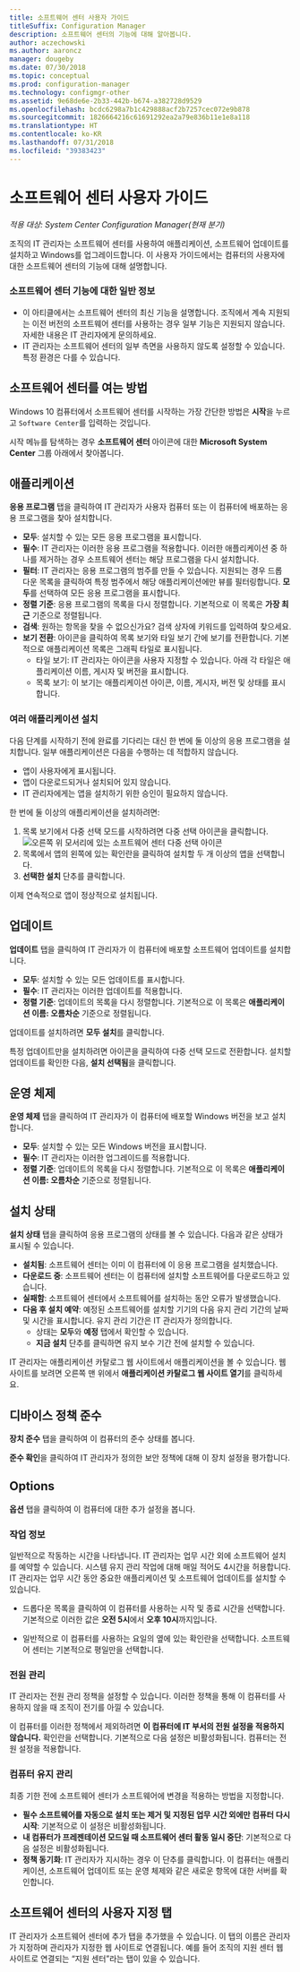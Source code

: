 ```yaml
---
title: 소프트웨어 센터 사용자 가이드
titleSuffix: Configuration Manager
description: 소프트웨어 센터의 기능에 대해 알아봅니다.
author: aczechowski
ms.author: aaroncz
manager: dougeby
ms.date: 07/30/2018
ms.topic: conceptual
ms.prod: configuration-manager
ms.technology: configmgr-other
ms.assetid: 9e68de6e-2b33-442b-b674-a382728d9529
ms.openlocfilehash: bcdc6298a7b1c429888acf2b7257cec072e9b878
ms.sourcegitcommit: 1826664216c61691292ea2a79e836b11e1e8a118
ms.translationtype: HT
ms.contentlocale: ko-KR
ms.lasthandoff: 07/31/2018
ms.locfileid: "39383423"
---
```

# <a name="software-center-user-guide"></a>소프트웨어 센터 사용자 가이드

*적용 대상: System Center Configuration Manager(현재 분기)*

조직의 IT 관리자는 소프트웨어 센터를 사용하여 애플리케이션, 소프트웨어 업데이트를 설치하고 Windows를 업그레이드합니다. 이 사용자 가이드에서는 컴퓨터의 사용자에 대한 소프트웨어 센터의 기능에 대해 설명합니다.

### <a name="general-notes-about-software-center-functionality"></a>소프트웨어 센터 기능에 대한 일반 정보
- 이 아티클에서는 소프트웨어 센터의 최신 기능을 설명합니다. 조직에서 계속 지원되는 이전 버전의 소프트웨어 센터를 사용하는 경우 일부 기능은 지원되지 않습니다. 자세한 내용은 IT 관리자에게 문의하세요.
- IT 관리자는 소프트웨어 센터의 일부 측면을 사용하지 않도록 설정할 수 있습니다. 특정 환경은 다를 수 있습니다.
<!-- - Your IT admin may change the color of Software Center, and add your organization's logo. The images in this article show the default experience. -->



## <a name="how-to-open-software-center"></a>소프트웨어 센터를 여는 방법

Windows 10 컴퓨터에서 소프트웨어 센터를 시작하는 가장 간단한 방법은 **시작**을 누르고 `Software Center`를 입력하는 것입니다. 

시작 메뉴를 탐색하는 경우 **소프트웨어 센터** 아이콘에 대한 **Microsoft System Center** 그룹 아래에서 찾아봅니다.



## <a name="applications"></a>애플리케이션

**응용 프로그램** 탭을 클릭하여 IT 관리자가 사용자 컴퓨터 또는 이 컴퓨터에 배포하는 응용 프로그램을 찾아 설치합니다.
- **모두**: 설치할 수 있는 모든 응용 프로그램을 표시합니다.
- **필수**: IT 관리자는 이러한 응용 프로그램을 적용합니다. 이러한 애플리케이션 중 하나를 제거하는 경우 소프트웨어 센터는 해당 프로그램을 다시 설치합니다.
- **필터**: IT 관리자는 응용 프로그램의 범주를 만들 수 있습니다. 지원되는 경우 드롭 다운 목록을 클릭하여 특정 범주에서 해당 애플리케이션에만 뷰를 필터링합니다. **모두**를 선택하여 모든 응용 프로그램을 표시합니다.
- **정렬 기준**: 응용 프로그램의 목록을 다시 정렬합니다. 기본적으로 이 목록은 **가장 최근** 기준으로 정렬됩니다.
- **검색**: 원하는 항목을 찾을 수 없으신가요? 검색 상자에 키워드를 입력하여 찾으세요.
-  **보기 전환**: 아이콘을 클릭하여 목록 보기와 타일 보기 간에 보기를 전환합니다. 기본적으로 애플리케이션 목록은 그래픽 타일로 표시됩니다. 
    - 타일 보기: IT 관리자는 아이콘을 사용자 지정할 수 있습니다. 아래 각 타일은 애플리케이션 이름, 게시자 및 버전을 표시합니다. 
    - 목록 보기: 이 보기는 애플리케이션 아이콘, 이름, 게시자, 버전 및 상태를 표시합니다. 


### <a name="install-multiple-applications"></a>여러 애플리케이션 설치 
<!-- 1357126 --> 다음 단계를 시작하기 전에 완료를 기다리는 대신 한 번에 둘 이상의 응용 프로그램을 설치합니다. 일부 애플리케이션은 다음을 수행하는 데 적합하지 않습니다.
- 앱이 사용자에게 표시됩니다.
- 앱이 다운로드되거나 설치되어 있지 않습니다.
- IT 관리자에게는 앱을 설치하기 위한 승인이 필요하지 않습니다.

한 번에 둘 이상의 애플리케이션을 설치하려면:
 1. 목록 보기에서 다중 선택 모드를 시작하려면 다중 선택 아이콘을 클릭합니다. ![오른쪽 위 모서리에 있는](media/software-center-multi-select-apps.png) 소프트웨어 센터 다중 선택 아이콘
 2. 목록에서 앱의 왼쪽에 있는 확인란을 클릭하여 설치할 두 개 이상의 앱을 선택합니다.
 3. **선택한 설치** 단추를 클릭합니다.

이제 연속적으로 앱이 정상적으로 설치됩니다.




## <a name="updates"></a>업데이트

**업데이트** 탭을 클릭하여 IT 관리자가 이 컴퓨터에 배포할 소프트웨어 업데이트를 설치합니다.  
- **모두**: 설치할 수 있는 모든 업데이트를 표시합니다.
- **필수**: IT 관리자는 이러한 업데이트를 적용합니다.
- **정렬 기준**: 업데이트의 목록을 다시 정렬합니다. 기본적으로 이 목록은 **애플리케이션 이름: 오름차순** 기준으로 정렬됩니다.

업데이트를 설치하려면 **모두 설치**를 클릭합니다.

특정 업데이트만을 설치하려면 아이콘을 클릭하여 다중 선택 모드로 전환합니다. 설치할 업데이트를 확인한 다음, **설치 선택됨**을 클릭합니다.



## <a name="operating-systems"></a>운영 체제

**운영 체제** 탭을 클릭하여 IT 관리자가 이 컴퓨터에 배포할 Windows 버전을 보고 설치합니다.  
- **모두**: 설치할 수 있는 모든 Windows 버전을 표시합니다.
- **필수**: IT 관리자는 이러한 업그레이드를 적용합니다.
- **정렬 기준**: 업데이트의 목록을 다시 정렬합니다. 기본적으로 이 목록은 **애플리케이션 이름: 오름차순** 기준으로 정렬됩니다.



## <a name="installation-status"></a>설치 상태

**설치 상태** 탭을 클릭하여 응용 프로그램의 상태를 볼 수 있습니다. 다음과 같은 상태가 표시될 수 있습니다.
- **설치됨**: 소프트웨어 센터는 이미 이 컴퓨터에 이 응용 프로그램을 설치했습니다.
- **다운로드 중**: 소프트웨어 센터는 이 컴퓨터에 설치할 소프트웨어를 다운로드하고 있습니다.
- **실패함**: 소프트웨어 센터에서 소프트웨어를 설치하는 동안 오류가 발생했습니다.
- **다음 후 설치 예약**: 예정된 소프트웨어를 설치할 기기의 다음 유지 관리 기간의 날짜 및 시간을 표시합니다. 유지 관리 기간은 IT 관리자가 정의합니다.<!--1358131-->
    - 상태는 **모두**와 **예정** 탭에서 확인할 수 있습니다. 
    - **지금 설치** 단추를 클릭하면 유지 보수 기간 전에 설치할 수 있습니다. 

IT 관리자는 애플리케이션 카탈로그 웹 사이트에서 애플리케이션을 볼 수 있습니다. 웹 사이트를 보려면 오른쪽 맨 위에서 **애플리케이션 카탈로그 웹 사이트 열기**를 클릭하세요. <!--1358214-->

## <a name="device-compliance"></a>디바이스 정책 준수

**장치 준수** 탭을 클릭하여 이 컴퓨터의 준수 상태를 봅니다.

**준수 확인**을 클릭하여 IT 관리자가 정의한 보안 정책에 대해 이 장치 설정을 평가합니다.



## <a name="options"></a>Options

**옵션** 탭을 클릭하여 이 컴퓨터에 대한 추가 설정을 봅니다.

### <a name="work-information"></a>작업 정보

일반적으로 작동하는 시간을 나타냅니다. IT 관리자는 업무 시간 외에 소프트웨어 설치를 예약할 수 있습니다. 시스템 유지 관리 작업에 대해 매일 적어도 4시간을 허용합니다. IT 관리자는 업무 시간 동안 중요한 애플리케이션 및 소프트웨어 업데이트를 설치할 수 있습니다.

- 드롭다운 목록을 클릭하여 이 컴퓨터를 사용하는 시작 및 종료 시간을 선택합니다. 기본적으로 이러한 값은 **오전 5시**에서 **오후 10시**까지입니다.

- 일반적으로 이 컴퓨터를 사용하는 요일의 옆에 있는 확인란을 선택합니다. 소프트웨어 센터는 기본적으로 평일만을 선택합니다.  


### <a name="power-management"></a>전원 관리

IT 관리자는 전원 관리 정책을 설정할 수 있습니다. 이러한 정책을 통해 이 컴퓨터를 사용하지 않을 때 조직이 전기를 아낄 수 있습니다. 

이 컴퓨터를 이러한 정책에서 제외하려면 **이 컴퓨터에 IT 부서의 전원 설정을 적용하지 않습니다.** 확인란을 선택합니다. 기본적으로 다음 설정은 비활성화됩니다. 컴퓨터는 전원 설정을 적용합니다. 


### <a name="computer-maintenance"></a>컴퓨터 유지 관리

최종 기한 전에 소프트웨어 센터가 소프트웨어에 변경을 적용하는 방법을 지정합니다.
- **필수 소프트웨어를 자동으로 설치 또는 제거 및 지정된 업무 시간 외에만 컴퓨터 다시 시작**: 기본적으로 이 설정은 비활성화됩니다.
- **내 컴퓨터가 프레젠테이션 모드일 때 소프트웨어 센터 활동 일시 중단**: 기본적으로 다음 설정은 비활성화됩니다.
- **정책 동기화**: IT 관리자가 지시하는 경우 이 단추를 클릭합니다. 이 컴퓨터는 애플리케이션, 소프트웨어 업데이트 또는 운영 체제와 같은 새로운 항목에 대한 서버를 확인합니다.

## <a name="custom-tab-in-software-center"></a>소프트웨어 센터의 사용자 지정 탭
IT 관리자가 소프트웨어 센터에 추가 탭을 추가했을 수 있습니다. 이 탭의 이름은 관리자가 지정하며 관리자가 지정한 웹 사이트로 연결됩니다. 예를 들어 조직의 지원 센터 웹 사이트로 연결되는 “지원 센터”라는 탭이 있을 수 있습니다. <!--1358132-->